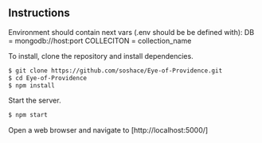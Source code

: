 ## Instructions

Environment should contain next vars (.env should be be defined with):
DB = mongodb://host:port
COLLECITON = collection_name

To install, clone the repository and install dependencies.

```bash
$ git clone https://github.com/soshace/Eye-of-Providence.git
$ cd Eye-of-Providence
$ npm install
```

Start the server.

```bash
$ npm start
```

Open a web browser and navigate to [http://localhost:5000/]
